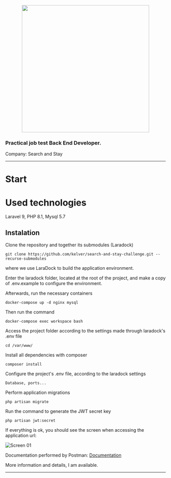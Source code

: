 <p align="center"><a href="https://laravel.com" target="_blank"><img src="https://raw.githubusercontent.com/laravel/art/master/logo-lockup/5%20SVG/2%20CMYK/1%20Full%20Color/laravel-logolockup-cmyk-red.svg" width="400"></a></p>

### Practical job test Back End Developer.

Company: Search and Stay

----------

# Start

# Used technologies

Laravel 9, PHP 8.1, Mysql 5.7

## Instalation

Clone the repository and together its submodules (Laradock)

    git clone https://github.com/kelver/search-and-stay-challenge.git --recurse-submodules

where we use LaraDock to build the application environment.

Enter the laradock folder, located at the root of the project, and make a copy of .env.example to configure the environment.

Afterwards, run the necessary containers

    docker-compose up -d nginx mysql

Then run the command

    docker-compose exec workspace bash

Access the project folder according to the settings made through laradock's .env file

    cd /var/www/

Install all dependencies with composer

    composer install

Configure the project's .env file, according to the laradock settings
    
    Database, ports...
    
Perform application migrations

    php artisan migrate

Run the command to generate the JWT secret key

    php artisan jwt:secret

If everything is ok, you should see the screen when accessing the application url:

![Screen 01](https://user-images.githubusercontent.com/22528943/213066507-fdf30990-0b99-4e5a-a4d3-f1eccecbe32d.png)


Documentation performed by Postman: [Documentation](https://documenter.getpostman.com/view/2474854/2s8ZDVZPBQ)

More information and details, I am available.

----------
